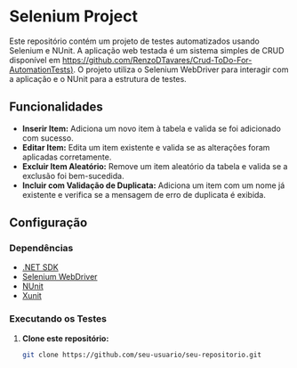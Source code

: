 # Selenium Project

Este repositório contém um projeto de testes automatizados usando Selenium e NUnit. A aplicação web testada é um sistema simples de CRUD disponível em [https://github.com/RenzoDTavares/Crud-ToDo-For-AutomationTests)]([https://renzodtavares.github.io/simpleCRUD/main.html](https://github.com/RenzoDTavares/Crud-ToDo-For-AutomationTests)). O projeto utiliza o Selenium WebDriver para interagir com a aplicação e o NUnit para a estrutura de testes.

## Funcionalidades

- **Inserir Item:** Adiciona um novo item à tabela e valida se foi adicionado com sucesso.
- **Editar Item:** Edita um item existente e valida se as alterações foram aplicadas corretamente.
- **Excluir Item Aleatório:** Remove um item aleatório da tabela e valida se a exclusão foi bem-sucedida.
- **Incluir com Validação de Duplicata:** Adiciona um item com um nome já existente e verifica se a mensagem de erro de duplicata é exibida.

## Configuração

### Dependências

- [.NET SDK](https://dotnet.microsoft.com/download)
- [Selenium WebDriver](https://www.selenium.dev/)
- [NUnit](https://nunit.org/)
- [Xunit](https://xunit.net/)

### Executando os Testes

1. **Clone este repositório:**

   ```bash
   git clone https://github.com/seu-usuario/seu-repositorio.git
